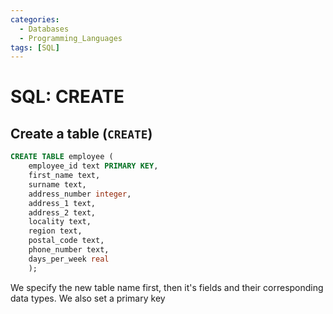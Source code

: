 ```yaml
---
categories:
  - Databases
  - Programming_Languages
tags: [SQL]
---
```


# SQL: CREATE

## Create a table (`CREATE`)

```sql
CREATE TABLE employee (
    employee_id text PRIMARY KEY,
    first_name text,
    surname text,
    address_number integer,
    address_1 text,
    address_2 text,
    locality text,
    region text,
    postal_code text,
    phone_number text,
    days_per_week real
    );
```

We specify the new table name first, then it's fields and their corresponding data types. We also set a primary key
